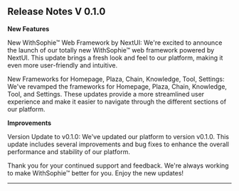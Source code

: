 ## Release Notes V 0.1.0

**New Features**

New WithSophie™ Web Framework by NextUI: We're excited to announce the launch of our totally new WithSophie™ web framework powered by NextUI. This update brings a fresh look and feel to our platform, making it even more user-friendly and intuitive.

  

New Frameworks for Homepage, Plaza, Chain, Knowledge, Tool, Settings: We've revamped the frameworks for Homepage, Plaza, Chain, Knowledge, Tool, and Settings. These updates provide a more streamlined user experience and make it easier to navigate through the different sections of our platform.

  

**Improvements**

Version Update to v0.1.0: We've updated our platform to version v0.1.0. This update includes several improvements and bug fixes to enhance the overall performance and stability of our platform.

  

Thank you for your continued support and feedback. We're always working to make WithSophie™ better for you. Enjoy the new updates!


---
